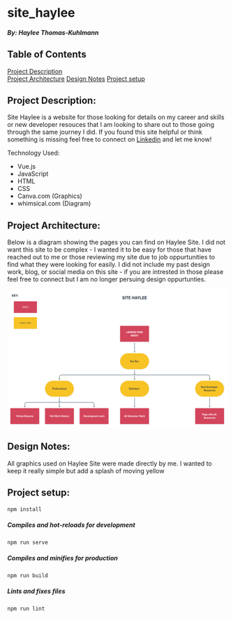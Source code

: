 # site_haylee
##### By: Haylee Thomas-Kuhlmann 

## Table of Contents  
[Project Description](#project-description)  
[Project Architecture](#project-architecture)
[Design Notes](#design-notes) 
[Project setup](#project-setup) 

## Project Description:

Site Haylee is a website for those looking for details on my career and skills or new developer resouces that I am looking to share out to those going through the same journey I did. If you found this site helpful or think something is missing feel free to connect on [Linkedin](https://www.linkedin.com/in/hayleetk/) and let me know! 

Technology Used:
- Vue.js
- JavaScript
- HTML
- CSS
- Canva.com (Graphics)
- whimsical.com (Diagram)


## Project Architecture:

Below is a diagram showing the pages you can find on Haylee Site. I did not want this site to be complex - I wanted it to be easy for those that have reached out to me or those reviewing my site due to job oppurtunities to find what they were looking for easily. I did not include my past design work, blog, or social media on this site - if you are intrested in those please feel free to connect but I am no longer persuing design oppurtunties.

![This is an image](public/site_haylee_pages.png)


## Design Notes:

All graphics used on Haylee Site were made directly by me. I wanted to keep it really simple but add a splash of moving yellow


## Project setup:
```
npm install
```

##### Compiles and hot-reloads for development
```
npm run serve
```

##### Compiles and minifies for production
```
npm run build
```

##### Lints and fixes files
```
npm run lint
```
